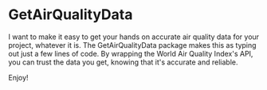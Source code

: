 # GetAirQualityData

I want to make it easy to get your hands on accurate air quality data for your project, whatever it is. The GetAirQualityData package makes this as typing out just a few lines of code. By wrapping the World Air Quality Index's API, you can trust the data you get, knowing that it's accurate and reliable.

Enjoy!

